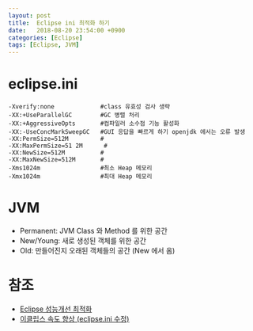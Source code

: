 ```yaml
---
layout: post
title:  Eclipse ini 최적화 하기
date:   2018-08-20 23:54:00 +0900
categories: [Eclipse]
tags: [Eclipse, JVM]
---
```

# eclipse.ini

    -Xverify:none             #class 유효성 검사 생략
    -XX:+UseParallelGC        #GC 병렬 처리
    -XX:+AggressiveOpts       #컴파일러 소수점 기능 활성화 
    -XX:-UseConcMarkSweepGC   #GUI 응답을 빠르게 하기 openjdk 에서는 오류 발생 
    -XX:PermSize=512M         #
    -XX:MaxPermSize=51 2M      #
    -XX:NewSize=512M          #
    -XX:MaxNewSize=512M       #
    -Xms1024m                 #최소 Heap 메모리
    -Xmx1024m                 #최대 Heap 메모리

# JVM
* Permanent: JVM Class 와 Method 를 위한 공간
* New/Young: 새로 생성된 객체를 위한 공간
* Old: 만들어진지 오래된 객체들의 공간 (New 에서 옴)


# 참조
* [Eclipse 성능개선 최적화](https://www.slipp.net/wiki/pages/viewpage.action?pageId=5177633)
* [이클립스 속도 향상 (eclipse.ini 수정)](http://goddaehee.tistory.com/20)